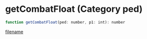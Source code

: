 # getCombatFloat (Category ped)

```js
function getCombatFloat(ped: number, p1: int): number
```

[filename](getCombatFloat_m.md ':include')